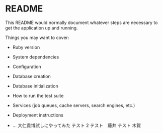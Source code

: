 # README

This README would normally document whatever steps are necessary to get the
application up and running.

Things you may want to cover:

- Ruby version

- System dependencies

- Configuration

- Database creation

- Database initialization

- How to run the test suite

- Services (job queues, cache servers, search engines, etc.)

- Deployment instructions

- ...
  大仁貴博試しにやってみた
  テスト 2
  テスト　藤井
  テスト 木賀
